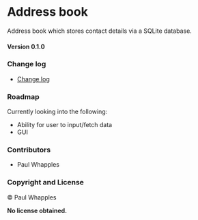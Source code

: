 # Address book

Address book which stores contact details via a SQLite database.

#### **Version 0.1.0**

### Change log

 - [Change log](CHANGELOG.md)

### Roadmap

Currently looking into the following:

- Ability for user to input/fetch data
- GUI

### Contributors 

- Paul Whapples

### Copyright and License

© Paul Whapples

**No license obtained.**
